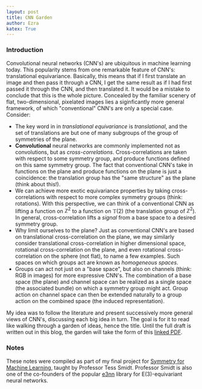 ```yaml
---
layout: post
title: CNN Garden
author: Ezra
katex: True
---
```


### Introduction

Convolutional neural networks (CNN's) are ubiquitous in machine learning today. This popularity stems from one remarkable feature of CNN's: translational equivariance. Basically, this means that if I first translate an image and then pass it through a CNN, I get the same result as if I had first passed it through the CNN, and then translated it. It would be a mistake to conclude that this is the whole picture. Concealed by the familiar scenery of flat, two-dimensional, pixelated images lies a siginficantly more general framework, of which "conventional" CNN's are only a special case. Consider:

- The key word in in *translational equivariance* is *translational*, and the set of translations are but one of many subgroups of the group of symmetries of the plane.
- **Convolutional** neural networks are commonly implemented not as convolutions, but as *cross-correlations*. Cross-correlations are taken with respect to some symmetry group, and produce functions defined on this same symmetry group. The fact that conventional CNN's take in functions on the plane and produce functions on the plane is just a coincidence: the translation group has the "same structure" as the plane (think about this!). 
- We can achieve more exotic equivariance properties by taking cross-correlations with respect to more complex symmetry groups (think: rotations). With this perspective, we can think of a conventional CNN as lifting a function on $\mathbb{Z}^2$ to a function on $\mathbb{T}(2)$ (the translation group of $\mathbb{Z}^2$). In general, cross-correlation lifts a *signal* from a base space to a desired symmetry group.
- Why limit ourselves to the plane? Just as conventional CNN's are based on translational cross-correlation on the plane, we may similarly consider translational cross-correlation in higher dimensional space, rotational cross-correlation on the plane, and even rotational cross-correlation on the sphere (not flat), to name a few examples. Such spaces on which groups act are known as *homogeneous spaces*.
- Groups can act not just on a "base space", but also on channels (think: RGB in images) for more expressive CNN's. The combination of a base space (the plane) and channel space can be realized as a single space (the associated bundle) on which a symmetry group might act. Group action on channel space can then be extended naturally to a group action on the combined space (the induced representation).

My idea was to follow the literature and present successively more general views of CNN's, discussing each big idea in turn. The goal is for it to read like walking through a garden of ideas, hence the title. Until the full draft is written out in this blog, the garden will take the form of this [linked PDF](/assets/cnn_garden.pdf). 

### Notes

These notes were compiled as part of my final project for [Symmetry for Machine Learning](https://symm4ml.mit.edu/symm4ml/info), taught by Professor Tess Smidt. Professor Smidt is also one of the co-founders of the popular [e3nn](https://docs.e3nn.org/en/latest/index.html) library for E(3)-equivariant neural networks. 
